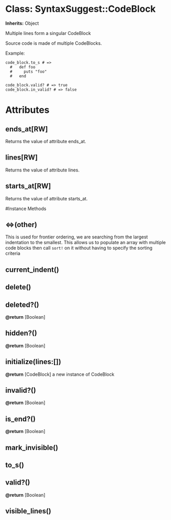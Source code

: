 # Class: SyntaxSuggest::CodeBlock
**Inherits:** Object
    

Multiple lines form a singular CodeBlock

Source code is made of multiple CodeBlocks.

Example:

    code_block.to_s # =>
      #   def foo
      #     puts "foo"
      #   end

    code_block.valid? # => true
    code_block.in_valid? # => false


# Attributes
## ends_at[RW] [](#attribute-i-ends_at)
Returns the value of attribute ends_at.

## lines[RW] [](#attribute-i-lines)
Returns the value of attribute lines.

## starts_at[RW] [](#attribute-i-starts_at)
Returns the value of attribute starts_at.


#Instance Methods
## <=>(other) [](#method-i-<=>)
This is used for frontier ordering, we are searching from the largest
indentation to the smallest. This allows us to populate an array with multiple
code blocks then call `sort!` on it without having to specify the sorting
criteria

## current_indent() [](#method-i-current_indent)

## delete() [](#method-i-delete)

## deleted?() [](#method-i-deleted?)

**@return** [Boolean] 

## hidden?() [](#method-i-hidden?)

**@return** [Boolean] 

## initialize(lines:[]) [](#method-i-initialize)

**@return** [CodeBlock] a new instance of CodeBlock

## invalid?() [](#method-i-invalid?)

**@return** [Boolean] 

## is_end?() [](#method-i-is_end?)

**@return** [Boolean] 

## mark_invisible() [](#method-i-mark_invisible)

## to_s() [](#method-i-to_s)

## valid?() [](#method-i-valid?)

**@return** [Boolean] 

## visible_lines() [](#method-i-visible_lines)

